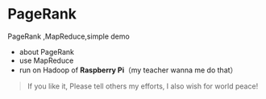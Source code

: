 # PageRank
PageRank ,MapReduce,simple demo
* about PageRank
* use MapReduce
* run on Hadoop of **Raspberry Pi**（my teacher wanna me do that）

> If you like it, Please tell others my efforts, I also wish for world peace!
